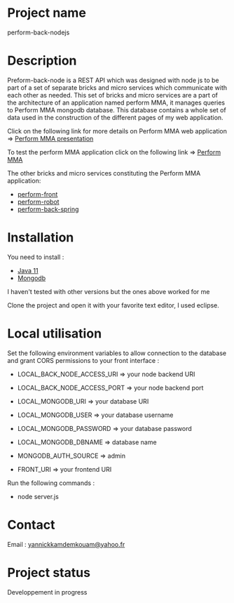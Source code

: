 # Project name

perform-back-nodejs 

# Description

Preform-back-node is a REST API which was designed with node js to be part of a set of separate bricks and micro services which communicate with each other as needed. This set of bricks and micro services are a part of the architecture of an application named perform MMA, it manages queries to Perform MMA mongodb database. This database contains a whole set of data used in the construction of the different pages of my web application.

Click on the following link for more details on Perform MMA web application =>
<a href="https://docs.google.com/presentation/d/e/2PACX-1vSzRUSTdUaM2xpnRheKOzhWK3UeApCFwF-Qn_Nl0KEetrUcBNHhpZ1nt6GdtnWPDutZzQquVGiIEMkr/pub?start=false&loop=false&delayms=3000">Perform MMA presentation</a> <br>

To test the perform MMA application click on the following link =>
<a href="https://perfmma.surge.sh/#/ngr-home">Perform MMA</a> <br>

The other bricks and micro services constituting the Perform MMA application:

* <a href="https://gitlab.com/perform_project/perform-front">perform-front</a>
* <a href="https://gitlab.com/perform_project/perform-robot">perform-robot</a>
* <a href="https://gitlab.com/perform_project/perform-back-spring">perform-back-spring</a>

# Installation

You need to install :
 
* <a href="https://www.oracle.com/fr/java/technologies/javase/jdk11-archive-downloads.html">Java 11</a>
* <a href="https://www.mongodb.com/try/download/community">Mongodb</a>
	
I haven't tested with other versions but the ones above worked for me

Clone the project and open it with your favorite text editor, I used eclipse.

# Local utilisation

Set the following environment variables to allow connection to the database and grant CORS permissions to your front interface : 

* LOCAL_BACK_NODE_ACCESS_URI => your node backend URI 
* LOCAL_BACK_NODE_ACCESS_PORT => your node backend port
* LOCAL_MONGODB_URI => your database URI
* LOCAL_MONGODB_USER => your database username
* LOCAL_MONGODB_PASSWORD => your database password
* LOCAL_MONGODB_DBNAME => database name

* MONGODB_AUTH_SOURCE => admin
* FRONT_URI => your frontend URI

Run the following commands : 

* node server.js

# Contact

Email : yannickkamdemkouam@yahoo.fr

# Project status

Developpement in progress